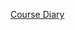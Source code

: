

<a href="https://docs.google.com/document/d/1fxR6ELRvtdlFyVPUj8egVZSJQvaBkCcC/edit?usp=sharing&ouid=102042584991262369612&rtpof=true&sd=true
">Course Diary</a>

